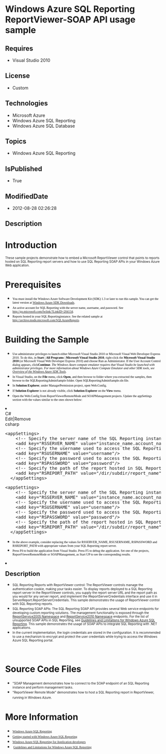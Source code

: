 # Windows Azure SQL Reporting ReportViewer-SOAP API usage sample
## Requires
* Visual Studio 2010
## License
* Custom
## Technologies
* Microsoft Azure
* Windows Azure SQL Reporting
* Windows Azure SQL Database
## Topics
* Windows Azure SQL Reporting
## IsPublished
* True
## ModifiedDate
* 2012-08-28 02:26:28
## Description

<h1>Introduction</h1>
<p><span style="font-size:x-small">These sample projects demonstrate how to embed a Microsoft ReportViewer control&nbsp;that points to reports hosted on SQL Reporting report servers and how to use SQL&nbsp;Reporting SOAP APIs&nbsp;in your Windows Azure Web
 application.<em> </em></span></p>
<h1><span><span>Prerequisites </span></span></h1>
<ul>
<li><span style="color:black; line-height:115%; font-family:&quot;Verdana&quot;,&quot;sans-serif&quot;; font-size:x-small"><span style="color:black; line-height:115%; font-family:&quot;Verdana&quot;,&quot;sans-serif&quot;">You must install the Windows Azure Software Development Kit (SDK) 1.3 or later
 to run this sample. You can get the latest version at </span><span style="color:black; line-height:115%; font-family:&quot;Verdana&quot;,&quot;sans-serif&quot;"><a href="https://www.windowsazure.com/en-us/develop/net/">Windows Azure SDK Downloads</a></span><span style="color:black; line-height:115%; font-family:&quot;Verdana&quot;,&quot;sans-serif&quot;">.
</span></span></li><li><span style="font-size:x-small"><span style="color:black; line-height:115%; font-family:&quot;Verdana&quot;,&quot;sans-serif&quot;"><span style="color:black; line-height:115%; font-family:&quot;Verdana&quot;,&quot;sans-serif&quot;">An active account for SQL Reporting with the server name, username,
 and password. See <a class="externalLink" href="http://go.microsoft.com/fwlink/?LinkID=204134&clcid=0x409">
http://go.microsoft.com/fwlink/?LinkID=204134</a>. </span></span></span></li><li><span style="font-size:x-small"><span style="color:black; line-height:115%; font-family:&quot;Verdana&quot;,&quot;sans-serif&quot;">Reports hosted in your SQL Reportinginstance. See the related sample at
<a class="externalLink" href="http://archive.msdn.microsoft.com/SQLAzureReports">
http://archive.msdn.microsoft.com/SQLAzureReports</a>.</span><span style="color:black; line-height:115%; font-family:&quot;Verdana&quot;,&quot;sans-serif&quot;">&nbsp;
</span></span></li></ul>
<h1><span>Building the Sample</span></h1>
<ul>
<li><span style="color:black; line-height:115%; font-family:&quot;Verdana&quot;,&quot;sans-serif&quot;; font-size:x-small">Use administrator privileges to launch either Microsoft Visual Studio 2010 or Microsoft Visual Web Developer Express 2010.
<span style="color:black; line-height:115%; font-family:&quot;Verdana&quot;,&quot;sans-serif&quot;">To do this, in
<strong>Start</strong> | <strong>All Programs</strong> | <strong>Microsoft Visual Studio 2010</strong>, right-click the
<strong>Microsoft Visual Studio 2010</strong> (or Microsoft Visual Web Developer Express 2010) and choose Run as Administrator. If the User Account Control dialog appears, click<strong>Continue</strong>.</span>
<em>The Windows Azure compute emulator requires that Visual Studio be launched with administrator privileges. For more information about Windows Azure Compute Emulator and other SDK tools, see
<a href="http://msdn.microsoft.com/en-us/library/windowsazure/gg432968.aspx">Overview of the Windows Azure SDK Tools</a>.
</em></span></li><li><span style="font-size:x-small"><span style="color:black; line-height:115%; font-family:&quot;Verdana&quot;,&quot;sans-serif&quot;"><span style="color:black; line-height:115%; font-family:&quot;Verdana&quot;,&quot;sans-serif&quot;">In Visual Studio, on the
<strong>File</strong> menu, click <strong>Open</strong>, and then browse to folder where you extracted the samples, then browse to the SQLReportingAdminSample folder.
</span></span><span style="color:black; line-height:115%; font-family:&quot;Verdana&quot;,&quot;sans-serif&quot;"><span style="color:black; line-height:115%; font-family:&quot;Verdana&quot;,&quot;sans-serif&quot;"><span style="color:black; line-height:115%; font-family:&quot;Verdana&quot;,&quot;sans-serif&quot;">Open
 SQLReportingAdminSample.sln file.</span></span>&nbsp;</span> </span></li><li><span style="color:black; line-height:115%; font-family:&quot;Verdana&quot;,&quot;sans-serif&quot;; font-size:x-small"><span style="color:black; line-height:115%; font-family:&quot;Verdana&quot;,&quot;sans-serif&quot;"><span style="color:black; line-height:115%; font-family:&quot;Verdana&quot;,&quot;sans-serif&quot;"><span lang="EN" style="color:black; line-height:115%; font-family:&quot;Verdana&quot;,&quot;sans-serif&quot;">In
<strong>Solution Explorer</strong>, under ManagerPermission project, open Web.Config.
</span></span></span></span></li><li><span style="color:black; line-height:115%; font-family:&quot;Verdana&quot;,&quot;sans-serif&quot;; font-size:x-small"><span style="color:black; line-height:115%; font-family:&quot;Verdana&quot;,&quot;sans-serif&quot;"><span style="color:black; line-height:115%; font-family:&quot;Verdana&quot;,&quot;sans-serif&quot;"><span lang="EN" style="color:black; line-height:115%; font-family:&quot;Verdana&quot;,&quot;sans-serif&quot;">If
<strong>Solution Explorer</strong> is not already visible, click <strong>Solution Explorer</strong> on the
<strong>View </strong>menu.</span></span></span> </span></li><li><span style="color:black; line-height:115%; font-family:&quot;Verdana&quot;,&quot;sans-serif&quot;; font-size:x-small">Open the Web.Config from ReportViewerRemoteMode and SOAPManagement projects. Update the appSettings section with the values similar to the ones shown below:
 &nbsp; </span></li></ul>
<li>
<div class="scriptcode">
<div class="pluginEditHolder" pluginCommand="mceScriptCode">
<div class="title"><span>C#</span></div>
<div class="pluginLinkHolder"><span class="pluginEditHolderLink">Edit</span>|<span class="pluginRemoveHolderLink">Remove</span></div>
<span class="hidden">csharp</span>
<pre class="hidden">&lt;appSettings&gt;
    &lt;!-- Specify the server name of the SQL Reporting instance. This is found in the URL: https://&lt;RSSERVER_NAME&gt;/ReportServer. --&gt;
    &lt;add key=&quot;RSSERVER_NAME&quot; value=&quot;instance_name.account_name.windowsazure.mscds.com&quot; /&gt;
    &lt;!-- Specify the username used to access the SQL Reporting instance. --&gt;
    &lt;add key=&quot;RSUSERNAME&quot; value=&quot;username&quot;/&gt;
    &lt;!-- Specify the password used to access the SQL Reporting instance. --&gt;
    &lt;add key=&quot;RSPASSWORD&quot; value=&quot;password&quot;/&gt;
    &lt;!-- Specify the path of the report hosted in SQL Reporting. This used by the ReportViewer Server Mode project. --&gt;
    &lt;add key=&quot;RSREPORT_PATH&quot; value=&quot;/dir/subdir/report_name&quot; /&gt;
  &lt;/appSettings&gt;</pre>
<div class="preview">
<pre class="js">&lt;appSettings&gt;&nbsp;
&nbsp;&nbsp;&nbsp;&nbsp;&lt;!--&nbsp;Specify&nbsp;the&nbsp;server&nbsp;name&nbsp;of&nbsp;the&nbsp;SQL&nbsp;Reporting&nbsp;instance.&nbsp;This&nbsp;is&nbsp;found&nbsp;<span class="js__operator">in</span>&nbsp;the&nbsp;URL:&nbsp;https:<span class="js__sl_comment">//&lt;RSSERVER_NAME&gt;/ReportServer.&nbsp;--&gt;</span>&nbsp;
&nbsp;&nbsp;&nbsp;&nbsp;&lt;add&nbsp;key=<span class="js__string">&quot;RSSERVER_NAME&quot;</span>&nbsp;value=<span class="js__string">&quot;instance_name.account_name.windowsazure.mscds.com&quot;</span>&nbsp;/&gt;&nbsp;
&nbsp;&nbsp;&nbsp;&nbsp;&lt;!--&nbsp;Specify&nbsp;the&nbsp;username&nbsp;used&nbsp;to&nbsp;access&nbsp;the&nbsp;SQL&nbsp;Reporting&nbsp;instance.&nbsp;--&gt;&nbsp;
&nbsp;&nbsp;&nbsp;&nbsp;&lt;add&nbsp;key=<span class="js__string">&quot;RSUSERNAME&quot;</span>&nbsp;value=<span class="js__string">&quot;username&quot;</span>/&gt;&nbsp;
&nbsp;&nbsp;&nbsp;&nbsp;&lt;!--&nbsp;Specify&nbsp;the&nbsp;password&nbsp;used&nbsp;to&nbsp;access&nbsp;the&nbsp;SQL&nbsp;Reporting&nbsp;instance.&nbsp;--&gt;&nbsp;
&nbsp;&nbsp;&nbsp;&nbsp;&lt;add&nbsp;key=<span class="js__string">&quot;RSPASSWORD&quot;</span>&nbsp;value=<span class="js__string">&quot;password&quot;</span>/&gt;&nbsp;
&nbsp;&nbsp;&nbsp;&nbsp;&lt;!--&nbsp;Specify&nbsp;the&nbsp;path&nbsp;of&nbsp;the&nbsp;report&nbsp;hosted&nbsp;<span class="js__operator">in</span>&nbsp;SQL&nbsp;Reporting.&nbsp;This&nbsp;used&nbsp;by&nbsp;the&nbsp;ReportViewer&nbsp;Server&nbsp;Mode&nbsp;project.&nbsp;--&gt;&nbsp;
&nbsp;&nbsp;&nbsp;&nbsp;&lt;add&nbsp;key=<span class="js__string">&quot;RSREPORT_PATH&quot;</span>&nbsp;value=<span class="js__string">&quot;/dir/subdir/report_name&quot;</span>&nbsp;/&gt;&nbsp;
&nbsp;&nbsp;&lt;/appSettings&gt;</pre>
</div>
</div>
</div>
<ul>
<li>
<div class="endscriptcode"><span style="color:black; line-height:115%; font-family:&quot;Verdana&quot;,&quot;sans-serif&quot;; font-size:x-small"><span style="color:black; line-height:115%; font-family:&quot;Verdana&quot;,&quot;sans-serif&quot;"><span style="color:black; line-height:115%; font-family:&quot;Verdana&quot;,&quot;sans-serif&quot;"><span lang="EN" style="color:black; line-height:115%; font-family:&quot;Verdana&quot;,&quot;sans-serif&quot;"><span style="color:black; line-height:115%; font-family:&quot;Verdana&quot;,&quot;sans-serif&quot;"><span lang="EN" style="color:black; line-height:115%; font-family:&quot;Verdana&quot;,&quot;sans-serif&quot;">In
 the above example, consider replacing the values for RSSERVER_NAME, RSUSERNAME, RSPASSWORD and RSREPORT_PATH with appropriate values from your SQL Reporting report server.</span>&nbsp;</span></span></span></span></span></div>
</li><li>
<div class="endscriptcode"><span style="color:black; line-height:115%; font-family:&quot;Verdana&quot;,&quot;sans-serif&quot;; font-size:x-small">Press F6 to build the application from Visual Studio. Press F5 to debug the application. Set one of the projects, ReportViewerRemoteMode
 or SOAPManagement, as Start UP to see the corresponding results.</span></div>
</li></ul>
</li><li>
<p><span style="font-size:20px; font-weight:bold">Description</span></p>
<ul>
<li><span style="font-size:x-small">SQL Reporting Reports with ReportViewer control: The ReportViewer controls manage the authentication cookie, making your tasks easier. To display reports deployed to a SQL Reporting report server in the ReportViewer controls,
 you supply the report server URL and the report path as you would for any server report, and implement the IReportServerCredentials interface and use it in ServerReport.ReportServerCredentials. This sample demonstrates the usage of ReportViewer control with
 SQL Reporting reports. </span></li><li><span style="font-size:x-small">SQL Reporting SOAP APIs: The SQL Reporting SOAP API provides several Web service endpoints for developing custom reporting solutions. The management functionality is exposed through the
<a href="http://go.microsoft.com/fwlink/?LinkId=155249">ReportService2005 Namespace</a> and
<a href="http://go.microsoft.com/fwlink/?LinkId=206708">ReportService2010 Namespace</a> endpoints. For the list of unsupported SOAP APIs in SQL Reporting, see
<a href="http://msdn.microsoft.com/en-us/library/windowsazure/gg430132">Guidelines and Limitations for Windows Azure SQL Reporting</a>.&nbsp;This sample demonstrates the usage of SOAP APIs to integrate SQL Reporting with .NET applications.
</span></li><li><span style="font-size:x-small">In the current implementation, the login credentials are stored in the configuration. It is recommended to use a mechanism to encrypt and protect the user credentials while trying to access the Windows Azure SQL Reporting
 portal.</span> </li></ul>
<p>&nbsp;</p>
<h1><span>Source Code Files</span>&nbsp;</h1>
<ul>
<li><span style="font-size:x-small">&quot;SOAP Management demonstrates how to connect to the SOAP endpoint of an SQL Reporting instance and perform management tasks.
</span></li><li><span style="font-size:x-small">&quot;ReportViewer Remote Mode&quot; demonstrates how to host a SQL Reporting report in ReportViewer, running in Windows Azure.
</span>&nbsp; </li></ul>
<h1>More Information</h1>
<ul>
<li><span style="font-size:x-small"><span lang="EN" style="line-height:115%; font-family:&quot;Calibri&quot;,&quot;sans-serif&quot;"><a href="http://msdn.microsoft.com/en-us/library/windowsazure/gg430130">Windows Azure SQL Reporting</a></span>
</span></li><li><span style="font-size:x-small"><span lang="EN" style="line-height:115%; font-family:&quot;Calibri&quot;,&quot;sans-serif&quot;"><span lang="EN" style="line-height:115%; font-family:&quot;Calibri&quot;,&quot;sans-serif&quot;"><a href="http://www.windowsazure.com/en-us/manage/services/other/SQL-reporting/">Getting
 started with Windows Azure SQL Reporting</a></span></span>&nbsp; </span></li><li><span style="font-size:x-small"><span lang="EN" style="line-height:115%; font-family:&quot;Calibri&quot;,&quot;sans-serif&quot;"><span lang="EN" style="line-height:115%; font-family:&quot;Calibri&quot;,&quot;sans-serif&quot;"><span lang="EN" style="line-height:115%; font-family:&quot;Calibri&quot;,&quot;sans-serif&quot;"><a href="http://www.windowsazure.com/en-us/develop/net/how-to-guides/sql-reporting/">Windows
 Azure SQL Reporting for Application developers</a></span></span></span>&nbsp; </span>
</li><li><span style="font-size:x-small">&nbsp;</span><span style="font-size:x-small"><span lang="EN" style="line-height:115%; font-family:&quot;Calibri&quot;,&quot;sans-serif&quot;"><span lang="EN" style="line-height:115%; font-family:&quot;Calibri&quot;,&quot;sans-serif&quot;"><span lang="EN" style="line-height:115%; font-family:&quot;Calibri&quot;,&quot;sans-serif&quot;"><span lang="EN" style="line-height:115%; font-family:&quot;Calibri&quot;,&quot;sans-serif&quot;"><a href="http://msdn.microsoft.com/en-us/library/windowsazure/gg430132#UnsupportedAPIs">Guidelines
 and Limitations for Windows Azure SQL Reporting</a></span></span></span></span></span>
</li></ul>
<p>&nbsp;</p>
</li>